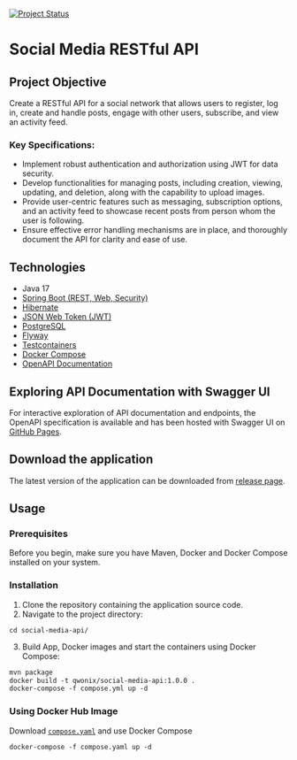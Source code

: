 [![Project Status](https://img.shields.io/badge/swagger-AVAILABLE_TEST_SERVER-salad.svg?style=for-the-badge)](http://212.57.126.49/swagger-ui/index.html)
# Social Media RESTful API

## Project Objective

Create a RESTful API for a social network that allows users to register, log in,
create and handle posts, engage with other users, subscribe, and view an activity feed.

### Key Specifications:

* Implement robust authentication and authorization using JWT for data security.
* Develop functionalities for managing posts, including creation, viewing, updating, and deletion,
  along with the capability to upload images.
* Provide user-centric features such as messaging, subscription options,
  and an activity feed to showcase recent posts from person whom the user is following.
* Ensure effective error handling mechanisms are in place, and thoroughly document the API for clarity and ease of use.

## Technologies

* Java 17
* [Spring Boot (REST, Web, Security)](https://spring.io/)
* [Hibernate](https://hibernate.org/)
* [JSON Web Token (JWT)](https://jwt.io/)
* [PostgreSQL](https://www.postgresql.org/)
* [Flyway](https://flywaydb.org/)
* [Testcontainers](https://testcontainers.com/)
* [Docker Compose]()
* [OpenAPI Documentation](https://springdoc.org/)

## Exploring API Documentation with Swagger UI
For interactive exploration of API documentation and endpoints,
the OpenAPI specification is available and has been hosted with Swagger UI on [GitHub Pages](https://qwonix.github.io/social-media-api).

## Download the application

The latest version of the application can be downloaded
from [release page](https://github.com/qwonix/social-media-api/releases).

## Usage

### Prerequisites

Before you begin, make sure you have Maven, Docker and Docker Compose installed on your system.

### Installation

1. Clone the repository containing the application source code.
2. Navigate to the project directory:
``` shell
cd social-media-api/
```
3. Build App, Docker images and start the containers using Docker Compose:
``` dockerfile
mvn package
docker build -t qwonix/social-media-api:1.0.0 .
docker-compose -f compose.yml up -d
```

### Using Docker Hub Image

Download [`compose.yaml`](/compose.yaml) and use Docker Compose
```dockerfile
docker-compose -f compose.yaml up -d
```